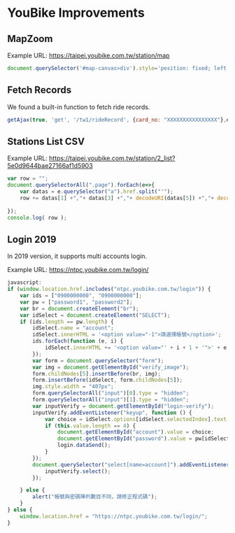 # YouBike Improvements

## MapZoom
Example URL: https://taipei.youbike.com.tw/station/map

```js
document.querySelector('#map-canvas>div').style='position: fixed; left: 0px; top: 0px; width: 100%; height: 100vh; z-index: 999;';
```
## Fetch Records
We found a built-in function to fetch ride records.

```js
getAjax(true, 'get', '/tw1/rideRecord', {card_no: "XXXXXXXXXXXXXXXX"},e=>{console.log(e)})
```

## Stations List CSV
Example URL: https://taipei.youbike.com.tw/station/2_list?5e0d9644bae27166af1d5903
```js
var row = "";
document.querySelectorAll(".page").forEach(e=>{
    var datas = e.querySelector("a").href.split("'");
    row += datas[1] +","+ datas[3] +","+ decodeURI(datas[5]) +","+ decodeURI(datas[7])+"\n";
    
});
console.log( row );
```

## Login 2019
In 2019 version, it supports multi accounts login.

Example URL: https://ntpc.youbike.com.tw/login/

```js
javascript:
if (window.location.href.includes("ntpc.youbike.com.tw/login")) {
    var ids = ["0900000000", "0900000000"];
    var pw = ["password1", "password2"];
    var br = document.createElement("br");
    var idSelect = document.createElement("SELECT");
    if (ids.length == pw.length) {
        idSelect.name = "account";
        idSelect.innerHTML = '<option value="-1">請選擇帳號</option>';
        ids.forEach(function (e, i) {
            idSelect.innerHTML += '<option value="' + i + 1 + '">' + e + '</option>';
        });
        var form = document.querySelector("form");
        var img = document.getElementById("verify_image");
        form.childNodes[5].insertBefore(br, img);
        form.insertBefore(idSelect, form.childNodes[5]);
        img.style.width = "407px";
        form.querySelectorAll("input")[0].type = "hidden";
        form.querySelectorAll("input")[1].type = "hidden";
        var inputVerify = document.getElementById("login-verify");
        inputVerify.addEventListener("keyup", function () {
            var choice = idSelect.options[idSelect.selectedIndex].text;
            if (this.value.length == 4) {
                document.getElementById("account").value = choice;
                document.getElementById("password").value = pw[idSelect.selectedIndex - 1];
                login.dataSend();
            }
        });
        document.querySelector("select[name=account]").addEventListener("change", function () {
            inputVerify.select();
        });

    } else {
        alert("帳號與密碼陣列數目不同，請修正程式碼");
    }
} else {
    window.location.href = "https://ntpc.youbike.com.tw/login/";
}
```
